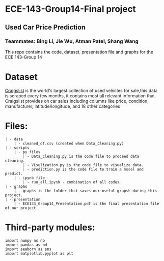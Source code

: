 # ECE-143-Group14-Final project
## Used Car Price Prediction
### Teammates: Bing Li, Jie Wu, Atman Patel, Shang Wang
This repo contains the code, dataset, presentation file and graphs for the ECE 143-Group 14 

# Dataset
[Craigslist](https://www.kaggle.com/austinreese/craigslist-carstrucks-data)
is the world's largest collection of used vehicles for sale,this data is scraped every few months, it contains most all relevant information that Craigslist provides on car sales including columns like price, condition, manufacturer, latitude/longitude, and 18 other categories

# Files:
    | - data
        | - cleaned_df.csv (created when Data_Cleaning.py)
    | - scripts
        | - py files
            | - Data_Cleaning.py is the code file to proceed data cleaning.
            | - Visulization.py is the code file to visualize data.
            | - prediction.py is the code file to train a model and predict.
        | - ipynb file
            | - run_all.ipynb - combination of all codes
    | - graphs
        | - graphs is the folder that saves our useful grapsh during this project. 
    | - presentation
        | - ECE143_Group14_Presentation.pdf is the final presentation file of our project.
 

# Third-party modules:
    import numpy as np
    import pandas as pd
    import seaborn as sns
    import matplotlib.pyplot as plt


